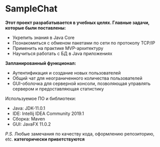 # SampleChat
**Этот проект разрабатывается в учебных целях. Главные задачи, которые были поставлены:**
  * Укрепить знания в Java Core
  * Познакомиться с обменом пакетами по сети по протоколу TCP/IP
  * Применить на практике MVP-архитектуру
  * Научиться работать с БД в Java приложениях
  
**Запланированный функционал:**
  + Аутентификация и создание новых пользователей
  + Общий чат для неограниченного количества пользователей
  + GUI-оболочка для серверной консоли, позволяющая управлять сервером и предоставляющая статистику

Используемое ПО и библиотеки:
  * Java: JDK-11.0.1
  * IDE: Intellij IDEA Community 2019.1
  * Сборка: Maven
  * GUI: JavaFX 11.0.2

*P.S.* Любые замечания по качеству кода, оформлению репозиторию, etc. **категорически приветствуются**
